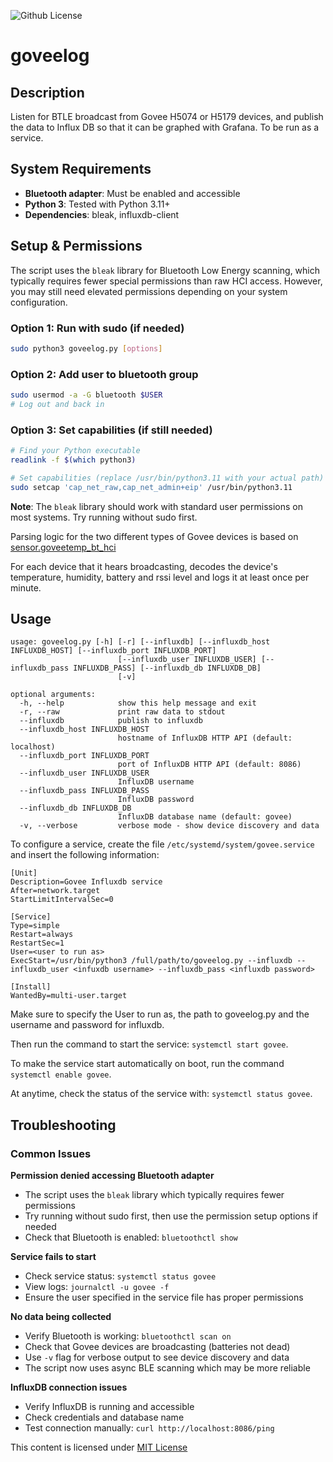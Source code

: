 
![Github License](https://img.shields.io/github/license/dacarson/WeatherFlowApi) 

# goveelog

## Description
Listen for BTLE broadcast from Govee H5074 or H5179 devices, and publish the data to Influx DB so that it can be graphed with Grafana. To be run as a service.

## System Requirements
- **Bluetooth adapter**: Must be enabled and accessible
- **Python 3**: Tested with Python 3.11+
- **Dependencies**: bleak, influxdb-client

## Setup & Permissions
The script uses the `bleak` library for Bluetooth Low Energy scanning, which typically requires fewer special permissions than raw HCI access. However, you may still need elevated permissions depending on your system configuration.

### Option 1: Run with sudo (if needed)
```bash
sudo python3 goveelog.py [options]
```

### Option 2: Add user to bluetooth group
```bash
sudo usermod -a -G bluetooth $USER
# Log out and back in
```

### Option 3: Set capabilities (if still needed)
```bash
# Find your Python executable
readlink -f $(which python3)

# Set capabilities (replace /usr/bin/python3.11 with your actual path)
sudo setcap 'cap_net_raw,cap_net_admin+eip' /usr/bin/python3.11
```

**Note**: The `bleak` library should work with standard user permissions on most systems. Try running without sudo first.

Parsing logic for the two different types of Govee devices is based on [sensor.goveetemp_bt_hci
](https://github.com/Home-Is-Where-You-Hang-Your-Hack/sensor.goveetemp_bt_hci)

For each device that it hears broadcasting, decodes the device's temperature, humidity, battery and rssi level and logs it at least once per minute.

## Usage
```
usage: goveelog.py [-h] [-r] [--influxdb] [--influxdb_host INFLUXDB_HOST] [--influxdb_port INFLUXDB_PORT] 
                        [--influxdb_user INFLUXDB_USER] [--influxdb_pass INFLUXDB_PASS] [--influxdb_db INFLUXDB_DB] 
                        [-v]

optional arguments:
  -h, --help            show this help message and exit
  -r, --raw             print raw data to stdout
  --influxdb            publish to influxdb
  --influxdb_host INFLUXDB_HOST
                        hostname of InfluxDB HTTP API (default: localhost)
  --influxdb_port INFLUXDB_PORT
                        port of InfluxDB HTTP API (default: 8086)
  --influxdb_user INFLUXDB_USER
                        InfluxDB username
  --influxdb_pass INFLUXDB_PASS
                        InfluxDB password
  --influxdb_db INFLUXDB_DB
                        InfluxDB database name (default: govee)
  -v, --verbose         verbose mode - show device discovery and data
  ````

To configure a service, create the file `/etc/systemd/system/govee.service` and insert the following information:
```
[Unit]
Description=Govee Influxdb service
After=network.target
StartLimitIntervalSec=0

[Service]
Type=simple
Restart=always
RestartSec=1
User=<user to run as>
ExecStart=/usr/bin/python3 /full/path/to/goveelog.py --influxdb --influxdb_user <infuxdb username> --influxdb_pass <influxdb password>

[Install]
WantedBy=multi-user.target
```
Make sure to specify the User to run as, the path to goveelog.py and the username and password for influxdb.


Then run the command to start the service: `systemctl start govee`.

To make the service start automatically on boot, run the command `systemctl enable govee`.

At anytime, check the status of the service with: `systemctl status govee`.

## Troubleshooting

### Common Issues

**Permission denied accessing Bluetooth adapter**
- The script uses the `bleak` library which typically requires fewer permissions
- Try running without sudo first, then use the permission setup options if needed
- Check that Bluetooth is enabled: `bluetoothctl show`

**Service fails to start**
- Check service status: `systemctl status govee`
- View logs: `journalctl -u govee -f`
- Ensure the user specified in the service file has proper permissions

**No data being collected**
- Verify Bluetooth is working: `bluetoothctl scan on`
- Check that Govee devices are broadcasting (batteries not dead)
- Use `-v` flag for verbose output to see device discovery and data
- The script now uses async BLE scanning which may be more reliable

**InfluxDB connection issues**
- Verify InfluxDB is running and accessible
- Check credentials and database name
- Test connection manually: `curl http://localhost:8086/ping`

This content is licensed under [MIT License](https://opensource.org/license/mit/)
  
